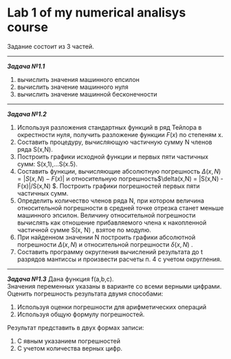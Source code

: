 # Lab 1 of my numerical analisys course
Задание состоит из 3 частей.  
***
***Задача №1.1***  

1) вычислить значения машинного епсилон  
2) вычислить значение машинного нуля  
3) вычислить значение машинной бесконечности
***
***Задача №1.2***
1. Используя разложения стандартных функций в ряд Тейлора в окрестности нуля, получить
разложение функции $F(x)$ по степеням x.
2. Составить процедуру, вычисляющую частичную сумму N членов ряда S(x,N).
3. Построить графики исходной функции и первых пяти частичных сумм: S(x,1),…S(x.5).
4. Составить функции, вычисляющие абсолютную погрешность $\Delta(x,N) = |S(x,N) - F(x)|$ и
относительную погрешность$\delta(x,N) = |S(x,N) - F(x)|/S(x,N) $. Построить графики
погрешностей первых пяти частичных сумм.
5. Определить количество членов ряда N, при котором величина относительной погрешности в
средней точке отрезка станет меньше машинного эпсилон. Величину относительной
погрешности вычислять как отношение прибавляемого члена к накопленной частичной
сумме S(x, N) , взятое по модулю.
6. При найденном значении N построить графики абсолютной погрешности $\Delta(x,N)$ и
относительной погрешности $\delta(x,N)$ .
7. Составить программу округления вычислений результата до t разрядов мантиссы и
произвести расчеты п. 4 с учетом округления.
***
***Задача №1.3***
Дана функция f(a,b,c).   
Значения переменных указаны в варианте со всеми верными цифрами.   
Оценить погрешность результата двумя способами:   
1) Используя оценки погрешности для арифметических операций     
2) Используя общую формулу погрешностей.
  
Результат представить в двух формах записи: 
  
1) С явным указанием погрешностей 
2) С учетом количества верных цифр.